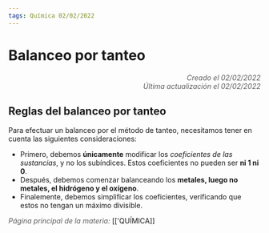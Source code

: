 ```yaml
---
tags: Química 02/02/2022
---
```


# Balanceo por tanteo
<div style="text-align: right; opacity: 0.7; font-style: italic;">Creado el 02/02/2022</div>
<div style="text-align: right; opacity: 0.7; font-style: italic;">Última actualización el 02/02/2022</div>

## Reglas del balanceo por tanteo

Para efectuar un balanceo por el método de tanteo, necesitamos tener en cuenta las siguientes consideraciones:

- Primero, debemos **únicamente** modificar los *coeficientes de las sustancias*, y no los subíndices. Estos coeficientes no pueden ser **ni 1 ni 0**.
- Después, debemos comenzar balanceando los **metales, luego no metales, el hidrógeno y el oxígeno**.
- Finalemente, debemos simplificar los coeficientes, verificando que estos no tengan un máximo divisible.

<span style="opacity: 0.7; font-style: italic;">Página principal de la materia:</span> [['QUÍMICA]]
